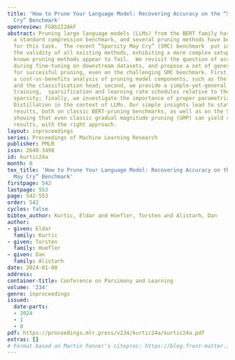 ```yaml
---
title: 'How to Prune Your Language Model: Recovering Accuracy on the “Sparsity May
  Cry” Benchmark'
openreview: FG8b2I2AkF
abstract: Pruning large language models (LLMs) from the BERT family has emerged as
  a standard compression benchmark, and several pruning methods have been proposed
  for this task.  The recent “Sparsity May Cry” (SMC) benchmark  put into question
  the validity of all existing methods, exhibiting a more complex setup where many
  known pruning methods appear to fail.  We revisit the question of accurate BERT-pruning
  during fine-tuning on downstream datasets, and propose a set of general guidelines
  for successful pruning, even on the challenging SMC benchmark. First, we perform
  a cost-vs-benefits analysis of pruning model components, such as the embeddings
  and the classification head; second, we provide a simple-yet-general way of scaling
  training,  sparsification and learning rate schedules relative to the desired target
  sparsity; finally, we investigate the importance of proper parametrization for Knowledge
  Distillation in the context of LLMs. Our simple insights lead to state-of-the-art
  results, both on classic BERT-pruning benchmarks, as well as on the SMC benchmark,
  showing that even classic gradual magnitude pruning (GMP) can yield competitive
  results, with the right approach.
layout: inproceedings
series: Proceedings of Machine Learning Research
publisher: PMLR
issn: 2640-3498
id: kurtic24a
month: 0
tex_title: 'How to Prune Your Language Model: Recovering Accuracy on the “Sparsity
  May Cry” Benchmark'
firstpage: 542
lastpage: 553
page: 542-553
order: 542
cycles: false
bibtex_author: Kurtic, Eldar and Hoefler, Torsten and Alistarh, Dan
author:
- given: Eldar
  family: Kurtic
- given: Torsten
  family: Hoefler
- given: Dan
  family: Alistarh
date: 2024-01-08
address:
container-title: Conference on Parsimony and Learning
volume: '234'
genre: inproceedings
issued:
  date-parts:
  - 2024
  - 1
  - 8
pdf: https://proceedings.mlr.press/v234/kurtic24a/kurtic24a.pdf
extras: []
# Format based on Martin Fenner's citeproc: https://blog.front-matter.io/posts/citeproc-yaml-for-bibliographies/
---
```

